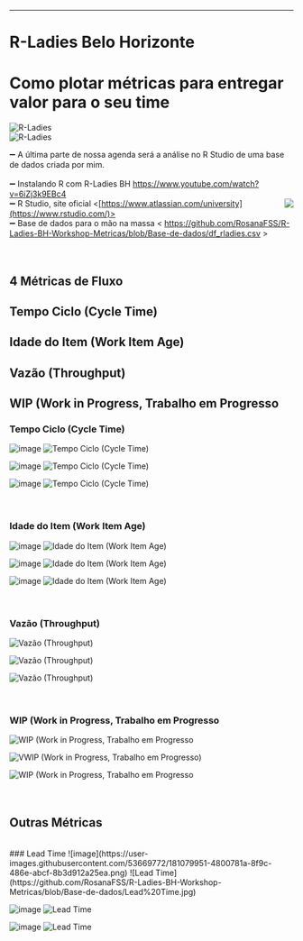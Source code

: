 __________________________________________

# R-Ladies Belo Horizonte
# Como plotar métricas para entregar valor para o seu time

![R-Ladies](https://github.com/RosanaFSS/R-Ladies-BH-Workshop-Metricas/blob/Base-de-dados/Capa.jpg)
\
![R-Ladies](https://github.com/RosanaFSS/R-Ladies-BH-Workshop-Metricas/blob/Base-de-dados/Agenda.jpg)

:heavy_minus_sign:  A última parte de nossa agenda será a análise no R Studio de uma base de dados criada por mim.
<br />
<br />
:heavy_minus_sign: Instalando R com R-Ladies BH <https://www.youtube.com/watch?v=6iZj3k9EBc4>
<br />
<img src="(https://www.atlassian.com/university](https://www.rstudio.com/)" style="float:right" />
:heavy_minus_sign: R Studio, site oficial       <[https://www.atlassian.com/university](https://www.rstudio.com/)>
<br />
:heavy_minus_sign: Base de dados para o mão na massa < https://github.com/RosanaFSS/R-Ladies-BH-Workshop-Metricas/blob/Base-de-dados/df_rladies.csv >
<br />
<br />
<br />
## 4 Métricas de Fluxo
##  Tempo Ciclo (Cycle Time)  
##  Idade do Item (Work Item Age)
##  Vazão (Throughput)  
##  WIP (Work in Progress, Trabalho em Progresso



### Tempo Ciclo (Cycle Time)
![image](https://user-images.githubusercontent.com/53669772/181079088-cf7e59df-7066-45e8-9449-ec3a1c0ce9c4.png)
![Tempo Ciclo (Cycle Time)](https://github.com/RosanaFSS/R-Ladies-BH-Workshop-Metricas/blob/Base-de-dados/Tempo%20Ciclo.jpg)

![image](https://user-images.githubusercontent.com/53669772/181079624-647a0ac2-468e-40b6-820e-11ba2ac66155.png)
![Tempo Ciclo (Cycle Time)](https://github.com/RosanaFSS/R-Ladies-BH-Workshop-Metricas/blob/Base-de-dados/Tempo%20Ciclo%2C%20geom%20point.jpg)

![image](https://user-images.githubusercontent.com/53669772/181079428-cdc96c4b-03f9-4866-b015-4b2207d3febf.png)
![Tempo Ciclo (Cycle Time)](https://github.com/RosanaFSS/R-Ladies-BH-Workshop-Metricas/blob/Base-de-dados/Tempo%20Ciclo%2C%20box%20plot.jpg)
<br />
<br />
<br />
### Idade do Item (Work Item Age)
![image](https://user-images.githubusercontent.com/53669772/181088059-d0a7a720-296f-45d4-910b-e641ae9cc676.png)
![Idade do Item (Work Item Age)](https://github.com/RosanaFSS/R-Ladies-BH-Workshop-Metricas/blob/Base-de-dados/Idade%20do%20Item.jpg)

![image](https://user-images.githubusercontent.com/53669772/181087898-0708bc42-a88a-4147-8bc5-09feab782c80.png)
![Idade do Item (Work Item Age)](https://github.com/RosanaFSS/R-Ladies-BH-Workshop-Metricas/blob/Base-de-dados/Idade%20do%20Item%2C%20geom%20point.jpg)

![image](https://user-images.githubusercontent.com/53669772/181087641-8b5a5e89-028c-4e1c-8b9f-4a2f3e9c645f.png)
![Idade do Item (Work Item Age)]([g](https://github.com/RosanaFSS/R-Ladies-BH-Workshop-Metricas/blob/Base-de-dados/Idade%20do%20Item%2C%20boxplot.jpg))
<br />
<br />
<br />
### Vazão (Throughput)
![Vazão (Throughput)]()

![Vazão (Throughput)]()

![Vazão (Throughput)]()
<br />
<br />
<br />
### WIP (Work in Progress, Trabalho em Progresso
![WIP (Work in Progress, Trabalho em Progresso]()

![VWIP (Work in Progress, Trabalho em Progresso)]()

![WIP (Work in Progress, Trabalho em Progresso]()
<br />
<br />
<br />
## Outras Métricas
<br />
### Lead Time
![image](https://user-images.githubusercontent.com/53669772/181079951-4800781a-8f9c-486e-abcf-8b3d912a25ea.png)
![Lead Time](https://github.com/RosanaFSS/R-Ladies-BH-Workshop-Metricas/blob/Base-de-dados/Lead%20Time.jpg)

![image](https://user-images.githubusercontent.com/53669772/181080076-e970cfe0-a51d-4b01-9dec-c900983dc65b.png)
![Lead Time](https://github.com/RosanaFSS/R-Ladies-BH-Workshop-Metricas/blob/Base-de-dados/Lead%20Time%2C%20geom%20point.jpg)

![image](https://user-images.githubusercontent.com/53669772/181080223-dc5718ed-9404-4bf1-8a21-97aff2840465.png)
![Lead Time](https://github.com/RosanaFSS/R-Ladies-BH-Workshop-Metricas/blob/Base-de-dados/Lead%20Time%2C%20boxplot.jpg)
